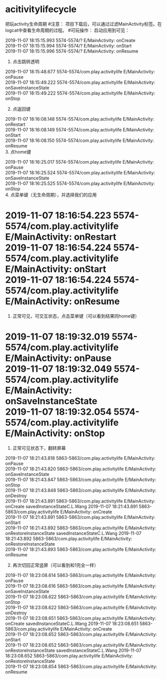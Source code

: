 # acitivitylifecycle
把玩activity生命周期
#注意：
项目下载后，可以通过过滤MainActivity标签。在logcat中查看生命周期的过程。
#可玩操作：
启动应用到可见：

2019-11-07 18:15:15.993 5574-5574/? E/MainActivity: onCreate  
2019-11-07 18:15:15.994 5574-5574/? E/MainActivity: onStart  
2019-11-07 18:15:15.996 5574-5574/? E/MainActivity: onResume  
1. 点击跳转透明

2019-11-07 18:15:48.677 5574-5574/com.play.activitylife E/MainActivity: onPause  
2019-11-07 18:15:49.222 5574-5574/com.play.activitylife E/MainActivity: onSaveInstanceState  
2019-11-07 18:15:49.222 5574-5574/com.play.activitylife E/MainActivity: onStop  

2. 点返回键

2019-11-07 18:16:08.148 5574-5574/com.play.activitylife E/MainActivity: onRestart  
2019-11-07 18:16:08.149 5574-5574/com.play.activitylife E/MainActivity: onStart  
2019-11-07 18:16:08.150 5574-5574/com.play.activitylife E/MainActivity: onResume  
3. 点home键

2019-11-07 18:16:25.017 5574-5574/com.play.activitylife E/MainActivity: onPause  
2019-11-07 18:16:25.524 5574-5574/com.play.activitylife E/MainActivity: onSaveInstanceState  
2019-11-07 18:16:25.525 5574-5574/com.play.activitylife E/MainActivity: onStop  
4. 点菜单键（无生命周期），并选择我们的应用

2019-11-07 18:16:54.223 5574-5574/com.play.activitylife E/MainActivity: onRestart  
2019-11-07 18:16:54.224 5574-5574/com.play.activitylife E/MainActivity: onStart  
2019-11-07 18:16:54.224 5574-5574/com.play.activitylife E/MainActivity: onResume  
=============================================================
1. 正常可见，可交互状态，点击菜单键（可以看到结果同home键）

2019-11-07 18:19:32.019 5574-5574/com.play.activitylife E/MainActivity: onPause  
2019-11-07 18:19:32.049 5574-5574/com.play.activitylife E/MainActivity: onSaveInstanceState  
2019-11-07 18:19:32.054 5574-5574/com.play.activitylife E/MainActivity: onStop  
==============================================================
1. 正常可见状态下，翻转屏幕

2019-11-07 18:21:43.818 5863-5863/com.play.activitylife E/MainActivity: onPause  
2019-11-07 18:21:43.820 5863-5863/com.play.activitylife E/MainActivity: onSaveInstanceState  
2019-11-07 18:21:43.847 5863-5863/com.play.activitylife E/MainActivity: onStop  
2019-11-07 18:21:43.848 5863-5863/com.play.activitylife E/MainActivity: onDestroy  
2019-11-07 18:21:43.891 5863-5863/com.play.activitylife E/MainActivity: onCreate savedInstanceStateC.L.Wang
2019-11-07 18:21:43.891 5863-5863/com.play.activitylife E/MainActivity: onCreate  
2019-11-07 18:21:43.891 5863-5863/com.play.activitylife E/MainActivity: onStart  
2019-11-07 18:21:43.892 5863-5863/com.play.activitylife E/MainActivity: onRestoreInstanceState  savedInstanceStateC.L.Wang
2019-11-07 18:21:43.892 5863-5863/com.play.activitylife E/MainActivity: onRestoreInstanceState  
2019-11-07 18:21:43.893 5863-5863/com.play.activitylife E/MainActivity: onResume  

2. 再次切回正常竖屏（可以看到和1完全一样）

2019-11-07 18:23:08.614 5863-5863/com.play.activitylife E/MainActivity: onPause  
2019-11-07 18:23:08.616 5863-5863/com.play.activitylife E/MainActivity: onSaveInstanceState  
2019-11-07 18:23:08.622 5863-5863/com.play.activitylife E/MainActivity: onStop  
2019-11-07 18:23:08.622 5863-5863/com.play.activitylife E/MainActivity: onDestroy  
2019-11-07 18:23:08.651 5863-5863/com.play.activitylife E/MainActivity: onCreate savedInstanceStateC.L.Wang
2019-11-07 18:23:08.651 5863-5863/com.play.activitylife E/MainActivity: onCreate  
2019-11-07 18:23:08.652 5863-5863/com.play.activitylife E/MainActivity: onStart  
2019-11-07 18:23:08.652 5863-5863/com.play.activitylife E/MainActivity: onRestoreInstanceState  savedInstanceStateC.L.Wang
2019-11-07 18:23:08.652 5863-5863/com.play.activitylife E/MainActivity: onRestoreInstanceState  
2019-11-07 18:23:08.654 5863-5863/com.play.activitylife E/MainActivity: onResume  




